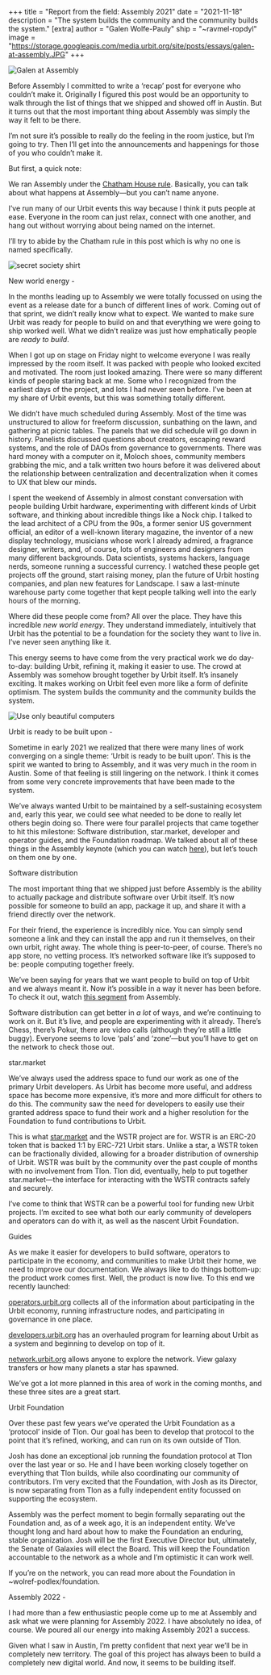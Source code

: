 +++
title = "Report from the field: Assembly 2021"
date = "2021-11-18"
description = "The system builds the community and the community builds the system."
[extra]
author = "Galen Wolfe-Pauly"
ship = "~ravmel-ropdyl"
image = "https://storage.googleapis.com/media.urbit.org/site/posts/essays/galen-at-assembly.JPG"
+++

![Galen at Assembly](https://storage.googleapis.com/media.urbit.org/site/posts/essays/galen-at-assembly.JPG)

Before Assembly I committed to write a ‘recap’ post for everyone who couldn’t make it. Originally I figured this post would be an opportunity to walk through the list of things that we shipped and showed off in Austin. But it turns out that the most important thing about Assembly was simply the way it felt to be there.

I’m not sure it’s possible to really do the feeling in the room justice, but I’m going to try. Then I’ll get into the announcements and happenings for those of you who couldn’t make it.

But first, a quick note:

We ran Assembly under the [Chatham House rule](https://en.wikipedia.org/wiki/Chatham_House_Rule). Basically, you can talk about what happens at Assembly—but you can’t name anyone.

I’ve run many of our Urbit events this way because I think it puts people at ease. Everyone in the room can just relax, connect with one another, and hang out without worrying about being named on the internet.

I’ll try to abide by the Chatham rule in this post which is why no one is named specifically.

![secret society shirt](https://storage.googleapis.com/media.urbit.org/site/posts/essays/secret-society-shirt.JPG)

New world energy -

In the months leading up to Assembly we were totally focussed on using the event as a release date for a bunch of different lines of work. Coming out of that sprint, we didn’t really know what to expect. We wanted to make sure Urbit was ready for people to build on and that everything we were going to ship worked well. What we didn’t realize was just how emphatically people are *ready to build*.

When I got up on stage on Friday night to welcome everyone I was really impressed by the room itself. It was packed with people who looked excited and motivated. The room just looked amazing. There were so many different kinds of people staring back at me. Some who I recognized from the earliest days of the project, and lots I had never seen before. I’ve been at my share of Urbit events, but this was something totally different.

We didn’t have much scheduled during Assembly. Most of the time was unstructured to allow for freeform discussion, sunbathing on the lawn, and gathering at picnic tables. The panels that we did schedule will go down in history. Panelists discussed questions about creators, escaping reward systems, and the role of DAOs from governance to governments. There was hard money with a computer on it, Moloch shoes, community members grabbing the mic, and a talk written two hours before it was delivered about the relationship between centralization and decentralization when it comes to UX that blew our minds.

I spent the weekend of Assembly in almost constant conversation with people building Urbit hardware, experimenting with different kinds of Urbit software, and thinking about incredible things like a Nock chip. I talked to the lead architect of a CPU from the 90s, a former senior US government official, an editor of a well-known literary magazine, the inventor of a new display technology, musicians whose work I already admired, a fragrance designer, writers, and, of course, lots of engineers and designers from many different backgrounds. Data scientists, systems hackers, language nerds, someone running a successful currency. I watched these people get projects off the ground, start raising money, plan the future of Urbit hosting companies, and plan new features for Landscape. I saw a last-minute warehouse party come together that kept people talking well into the early hours of the morning.

Where did these people come from? All over the place. They have this incredible *new world energy*. They understand immediately, intuitively that Urbit has the potential to be a foundation for the society they want to live in. I’ve never seen anything like it.

This energy seems to have come from the very practical work we do day-to-day: building Urbit, refining it, making it easier to use. The crowd at Assembly was somehow brought together by Urbit itself. It’s insanely exciting. It makes working on Urbit feel even more like a form of definite optimism. The system builds the community and the community builds the system.

![Use only beautiful computers](https://storage.googleapis.com/media.urbit.org/site/posts/essays/use-only-computers.JPG)

Urbit is ready to be built upon -

Sometime in early 2021 we realized that there were many lines of work converging on a single theme: ‘Urbit is ready to be built upon’. This is the spirit we wanted to bring to Assembly, and it was very much in the room in Austin. Some of that feeling is still lingering on the network. I think it comes from some very concrete improvements that have been made to the system.

We’ve always wanted Urbit to be maintained by a self-sustaining ecosystem and, early this year, we could see what needed to be done to really let others begin doing so. There were four parallel projects that came together to hit this milestone: Software distribution, star.market, developer and operator guides, and the Foundation roadmap. We talked about all of these things in the Assembly keynote (which you can watch [here](https://www.youtube.com/watch?v=ywj36TUtbS4)), but let’s touch on them one by one.

Software distribution

The most important thing that we shipped just before Assembly is the ability to actually package and distribute software over Urbit itself. It’s now possible for someone to build an app, package it up, and share it with a friend directly over the network.

For their friend, the experience is incredibly nice. You can simply send someone a link and they can install the app and run it themselves, on their own urbit, right away. The whole thing is peer-to-peer, of course. There’s no app store, no vetting process. It’s networked software like it’s supposed to be: people computing together freely.

We’ve been saying for years that we want people to build on top of Urbit and we always meant it. Now it’s possible in a way it never has been before. To check it out, watch [this segment](https://www.youtube.com/watch?v=MA8sqFi8Bd8) from Assembly.

Software distribution can get better in _a lot_ of ways, and we’re continuing to work on it. But it’s live, and people are experimenting with it already. There’s Chess, there’s Pokur, there are video calls (although they’re still a little buggy). Everyone seems to love ‘pals’ and ‘zone’—but you’ll have to get on the network to check those out.

star.market

We’ve always used the address space to fund our work as one of the primary Urbit developers. As Urbit has become more useful, and address space has become more expensive, it’s more and more difficult for others to do this. The community saw the need for developers to easily use their granted address space to fund their work and a higher resolution for the Foundation to fund contributions to Urbit.

This is what [star.market](https://star.market/) and the WSTR project are for. WSTR is an ERC-20 token that is backed 1:1 by ERC-721 Urbit stars. Unlike a star, a WSTR token can be fractionally divided, allowing for a broader distribution of ownership of Urbit. WSTR was built by the community over the past couple of months with no involvement from Tlon. Tlon did, eventually, help to put together star.market—the interface for interacting with the WSTR contracts safely and securely.

I’ve come to think that WSTR can be a powerful tool for funding new Urbit projects. I’m excited to see what both our early community of developers and operators can do with it, as well as the nascent Urbit Foundation.

Guides

As we make it easier for developers to build software, operators to participate in the economy, and communities to make Urbit their home, we need to improve our documentation. We always like to do things bottom-up: the product work comes first. Well, the product is now live.
To this end we recently launched:

[operators.urbit.org](https://operators.urbit.org/) collects all of the information about participating in the Urbit economy, running infrastructure nodes, and participating in governance in one place.

[developers.urbit.org](https://developers.urbit.org/) has an overhauled program for learning about Urbit as a system and beginning to develop on top of it.

[network.urbit.org](https://network.urbit.org/) allows anyone to explore the network. View galaxy transfers or how many planets a star has spawned.

We’ve got a lot more planned in this area of work in the coming months, and these three sites are a great start.

Urbit Foundation

Over these past few years we’ve operated the Urbit Foundation as a ‘protocol’ inside of Tlon. Our goal has been to develop that protocol to the point that it’s refined, working, and can run on its own outside of Tlon.

Josh has done an exceptional job running the foundation protocol at Tlon over the last year or so. He and I have been working closely together on everything that Tlon builds, while also coordinating our community of contributors. I’m very excited that the Foundation, with Josh as its Director, is now separating from Tlon as a fully independent entity focussed on supporting the ecosystem.

Assembly was the perfect moment to begin formally separating out the Foundation and, as of a week ago, it is an independent entity. We’ve thought long and hard about how to make the Foundation an enduring, stable organization. Josh will be the first Executive Director but, ultimately, the Senate of Galaxies will elect the Board. This will keep the Foundation accountable to the network as a whole and I’m optimistic it can work well.

If you’re on the network, you can read more about the Foundation in ~wolref-podlex/foundation.

Assembly 2022 -

I had more than a few enthusiastic people come up to me at Assembly and ask what we were planning for Assembly 2022. I have absolutely no idea, of course. We poured all our energy into making Assembly 2021 a success.

Given what I saw in Austin, I’m pretty confident that next year we’ll be in completely new territory. The goal of this project has always been to build a completely new digital world. And now, it seems to be building itself.
